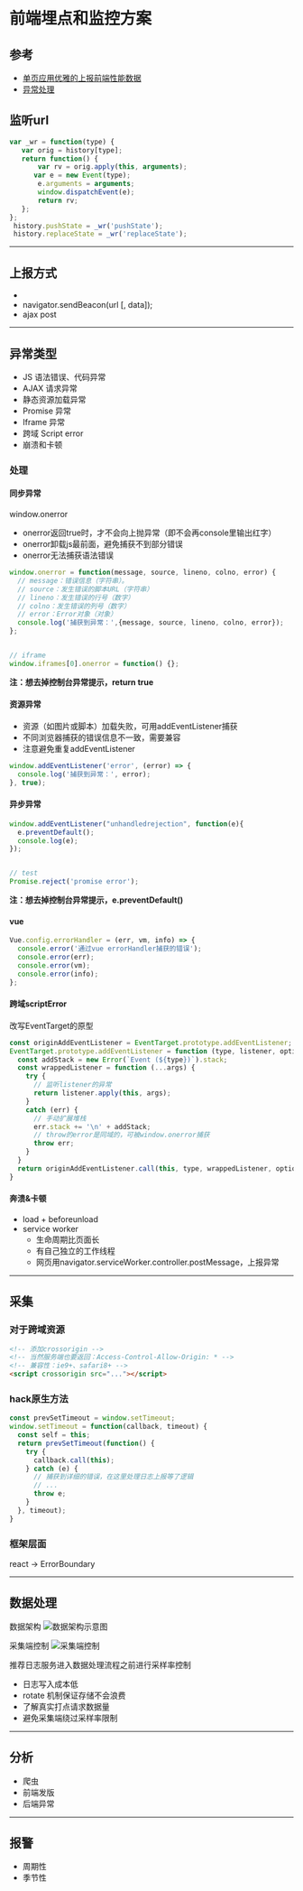 # 前端埋点和监控方案

## 参考
- [单页应用优雅的上报前端性能数据](https://github.com/forthealllight/blog/issues/38)
- [异常处理](https://zhuanlan.zhihu.com/p/51800345)

## 监听url
```js
var _wr = function(type) {
   var orig = history[type];
   return function() {
       var rv = orig.apply(this, arguments);
      var e = new Event(type);
       e.arguments = arguments;
       window.dispatchEvent(e);
       return rv;
   };
};
 history.pushState = _wr('pushState');
 history.replaceState = _wr('replaceState');
```

---

## 上报方式
- <img />
- navigator.sendBeacon(url [, data]);
- ajax post

---

## 异常类型
- JS 语法错误、代码异常
- AJAX 请求异常
- 静态资源加载异常
- Promise 异常
- Iframe 异常
- 跨域 Script error
- 崩溃和卡顿

### 处理

#### 同步异常
window.onerror

- onerror返回true时，才不会向上抛异常（即不会再console里输出红字）
- onerror卸载js最前面，避免捕获不到部分错误
- onerror无法捕获语法错误

```js
window.onerror = function(message, source, lineno, colno, error) {
  // message：错误信息（字符串）。
  // source：发生错误的脚本URL（字符串）
  // lineno：发生错误的行号（数字）
  // colno：发生错误的列号（数字）
  // error：Error对象（对象）
  console.log('捕获到异常：',{message, source, lineno, colno, error});
};


// iframe
window.iframes[0].onerror = function() {};
```

**注：想去掉控制台异常提示，return true**

#### 资源异常
- 资源（如图片或脚本）加载失败，可用addEventListener捕获
- 不同浏览器捕获的错误信息不一致，需要兼容
- 注意避免重复addEventListener

```js
window.addEventListener('error', (error) => {
  console.log('捕获到异常：', error);
}, true);
```

#### 异步异常
```js
window.addEventListener("unhandledrejection", function(e){
  e.preventDefault();
  console.log(e);
});


// test
Promise.reject('promise error');
```

**注：想去掉控制台异常提示，e.preventDefault()**

#### vue
```js
Vue.config.errorHandler = (err, vm, info) => {
  console.error('通过vue errorHandler捕获的错误');
  console.error(err);
  console.error(vm);
  console.error(info);
};
```

#### 跨域scriptError
改写EventTarget的原型

```js
const originAddEventListener = EventTarget.prototype.addEventListener;
EventTarget.prototype.addEventListener = function (type, listener, options) {
  const addStack = new Error(`Event (${type})`).stack;
  const wrappedListener = function (...args) {
    try {
      // 监听listener的异常
      return listener.apply(this, args);
    }
    catch (err) {
      // 手动扩展堆栈
      err.stack += '\n' + addStack;
      // throw的error是同域的，可被window.onerror捕获
      throw err;
    }
  }
  return originAddEventListener.call(this, type, wrappedListener, options);
}
```

#### 奔溃&卡顿
- load + beforeunload
- service worker
  * 生命周期比页面长
  * 有自己独立的工作线程
  * 网页用navigator.serviceWorker.controller.postMessage，上报异常

---

## 采集

### 对于跨域资源
```html
<!-- 添加crossorigin -->
<!-- 当然服务端也要返回：Access-Control-Allow-Origin: * -->
<!-- 兼容性：ie9+、safari8+ -->
<script crossorigin src="..."></script>
```

### hack原生方法
```js
const prevSetTimeout = window.setTimeout;
window.setTimeout = function(callback, timeout) {
  const self = this;
  return prevSetTimeout(function() {
    try {
      callback.call(this);
    } catch (e) {
      // 捕获到详细的错误，在这里处理日志上报等了逻辑
      // ...
      throw e;
    }
  }, timeout);
} 
```

### 框架层面
react -> ErrorBoundary

---

## 数据处理

数据架构
![数据架构示意图](./数据架构示意图.jpg)

采集端控制
![采集端控制](./采集端控制.jpg)

推荐日志服务进入数据处理流程之前进行采样率控制
- 日志写入成本低
- rotate 机制保证存储不会浪费
- 了解真实打点请求数据量
- 避免采集端绕过采样率限制

---

## 分析
- 爬虫
- 前端发版
- 后端异常

---

## 报警
- 周期性
- 季节性



